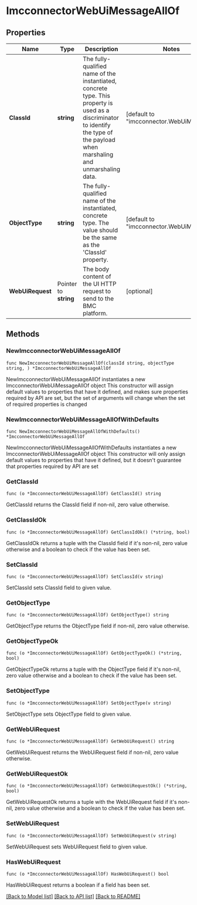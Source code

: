 # ImcconnectorWebUiMessageAllOf

## Properties

Name | Type | Description | Notes
------------ | ------------- | ------------- | -------------
**ClassId** | **string** | The fully-qualified name of the instantiated, concrete type. This property is used as a discriminator to identify the type of the payload when marshaling and unmarshaling data. | [default to "imcconnector.WebUiMessage"]
**ObjectType** | **string** | The fully-qualified name of the instantiated, concrete type. The value should be the same as the &#39;ClassId&#39; property. | [default to "imcconnector.WebUiMessage"]
**WebUiRequest** | Pointer to **string** | The body content of the UI HTTP request to send to the BMC platform. | [optional] 

## Methods

### NewImcconnectorWebUiMessageAllOf

`func NewImcconnectorWebUiMessageAllOf(classId string, objectType string, ) *ImcconnectorWebUiMessageAllOf`

NewImcconnectorWebUiMessageAllOf instantiates a new ImcconnectorWebUiMessageAllOf object
This constructor will assign default values to properties that have it defined,
and makes sure properties required by API are set, but the set of arguments
will change when the set of required properties is changed

### NewImcconnectorWebUiMessageAllOfWithDefaults

`func NewImcconnectorWebUiMessageAllOfWithDefaults() *ImcconnectorWebUiMessageAllOf`

NewImcconnectorWebUiMessageAllOfWithDefaults instantiates a new ImcconnectorWebUiMessageAllOf object
This constructor will only assign default values to properties that have it defined,
but it doesn't guarantee that properties required by API are set

### GetClassId

`func (o *ImcconnectorWebUiMessageAllOf) GetClassId() string`

GetClassId returns the ClassId field if non-nil, zero value otherwise.

### GetClassIdOk

`func (o *ImcconnectorWebUiMessageAllOf) GetClassIdOk() (*string, bool)`

GetClassIdOk returns a tuple with the ClassId field if it's non-nil, zero value otherwise
and a boolean to check if the value has been set.

### SetClassId

`func (o *ImcconnectorWebUiMessageAllOf) SetClassId(v string)`

SetClassId sets ClassId field to given value.


### GetObjectType

`func (o *ImcconnectorWebUiMessageAllOf) GetObjectType() string`

GetObjectType returns the ObjectType field if non-nil, zero value otherwise.

### GetObjectTypeOk

`func (o *ImcconnectorWebUiMessageAllOf) GetObjectTypeOk() (*string, bool)`

GetObjectTypeOk returns a tuple with the ObjectType field if it's non-nil, zero value otherwise
and a boolean to check if the value has been set.

### SetObjectType

`func (o *ImcconnectorWebUiMessageAllOf) SetObjectType(v string)`

SetObjectType sets ObjectType field to given value.


### GetWebUiRequest

`func (o *ImcconnectorWebUiMessageAllOf) GetWebUiRequest() string`

GetWebUiRequest returns the WebUiRequest field if non-nil, zero value otherwise.

### GetWebUiRequestOk

`func (o *ImcconnectorWebUiMessageAllOf) GetWebUiRequestOk() (*string, bool)`

GetWebUiRequestOk returns a tuple with the WebUiRequest field if it's non-nil, zero value otherwise
and a boolean to check if the value has been set.

### SetWebUiRequest

`func (o *ImcconnectorWebUiMessageAllOf) SetWebUiRequest(v string)`

SetWebUiRequest sets WebUiRequest field to given value.

### HasWebUiRequest

`func (o *ImcconnectorWebUiMessageAllOf) HasWebUiRequest() bool`

HasWebUiRequest returns a boolean if a field has been set.


[[Back to Model list]](../README.md#documentation-for-models) [[Back to API list]](../README.md#documentation-for-api-endpoints) [[Back to README]](../README.md)


